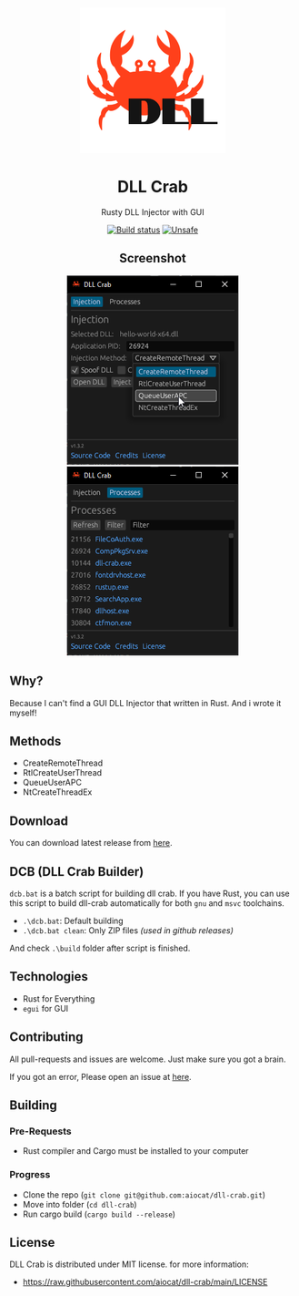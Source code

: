<!--
 Copyright (c) 2022 aiocat

 This software is released under the MIT License.
 https://opensource.org/licenses/MIT
-->

<div align="center">

![Logo](./assets/dll-crab.png)

# DLL Crab

Rusty DLL Injector with GUI

[![Build status](https://ci.appveyor.com/api/projects/status/h6fpyexoryiddtv7?svg=true)](https://ci.appveyor.com/project/aiocat/dll-crab)
[![Unsafe](https://img.shields.io/badge/unsafe-%E2%9C%94-C901DD.svg)](https://doc.rust-lang.org/book/ch19-01-unsafe-rust.html)

## Screenshot

![Screenshot 1](./assets/screenshot_1.png)
![Screenshot 2](./assets/screenshot_2.png)

</div>

## Why?

Because I can't find a GUI DLL Injector that written in Rust. And i wrote it myself!

## Methods

- CreateRemoteThread
- RtlCreateUserThread
- QueueUserAPC
- NtCreateThreadEx

## Download

You can download latest release from [here](https://github.com/aiocat/dll-crab/releases/latest).

## DCB (DLL Crab Builder)

`dcb.bat` is a batch script for building dll crab. If you have Rust, you can use this script to build dll-crab automatically for both `gnu` and `msvc` toolchains.

- `.\dcb.bat`: Default building
- `.\dcb.bat clean`: Only ZIP files _(used in github releases)_

And check `.\build` folder after script is finished.

## Technologies

- Rust for Everything
- `egui` for GUI

## Contributing

All pull-requests and issues are welcome. Just make sure you got a brain.

If you got an error, Please open an issue at [here](https://github.com/aiocat/dll-crab/issues).

## Building

### Pre-Requests

- Rust compiler and Cargo must be installed to your computer

### Progress

- Clone the repo (`git clone git@github.com:aiocat/dll-crab.git`)
- Move into folder (`cd dll-crab`)
- Run cargo build (`cargo build --release`)

## License

DLL Crab is distributed under MIT license. for more information:

- https://raw.githubusercontent.com/aiocat/dll-crab/main/LICENSE
